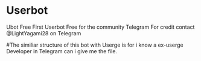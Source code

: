 # Userbot

  Ubot Free 
    First Userbot Free for the community Telegram
      For credit contact @LightYagami28 on Telegram 

#The similiar structure of this bot with Userge is for i know a ex-userge Developer in Telegram can i give me the file.
